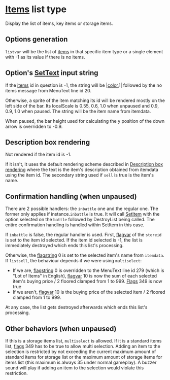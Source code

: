 # [Items](../../Enums%20and%20IDs/Items.md) list type

Display the list of items, key items or storage items.

## Options generation

`listvar` will be the list of [items](../../Enums%20and%20IDs/Items.md) in that specific item type or a single element with -1 as its value if there is no items.

## Option's [SetText](../../SetText/SetText.md) input string

If the [items](../../Enums%20and%20IDs/Items.md) id in question is -1, the string will be |[color](../../SetText/Individual%20commands/Color.md),1| followed by the no items message from MenuText line id 20.

Otherwise, a sprite of the item matching its id will be rendered mostly on the left side of the bar. Its localScale is 0.55, 0.6, 1.0 when unpaused and 0.9, 0.9, 1.0 when paused. The string will be the item name from itemdata.

When paused, the bar height used for calculating the y position of the down arrow is overridden to -0.9.

## Description box rendering

Not rendered if the item id is -1.

If it isn't, It uses the default rendering scheme described in [Description box rendering](../ShowItemList%20Life%20Cycle/Description%20box%20rendering.md) where the text is the item's description obtained from itemdata using the item id. The secondary string used if `sell` is true is the item's name.

## Confirmation handling (when unpaused)

There are 2 possible handlers: the `inbattle` one and the regular one. The former only applies if instance.`inbattle` is true. It will call [SetItem](../../Battle%20system/Player%20UI/SetItem.md) with the option selected on the `battle` followed by DestroyList being called. The entire confirmation handling is handled within SetItem in this case.

If `inbattle` is false, the regular handler is used. First, [flagvar](../../Flags%20arrays/flagvar.md) of the `storeid` is set to the item id selected. If the item id selected is -1, the list is immediately destroyed which ends this list's processing.

Otherwise, the [flagstring](../../Flags%20arrays/flagstring.md) 0 is set to the selected item's name from `itemdata`. If `listsell`, the behaviour depends if we were using `multiselect`:

* If we are, [flagstring](../../Flags%20arrays/flagstring.md) 0 is overridden to the MenuText line id 279 (which is "Lot of Items" in English), [flagvar](../../Flags%20arrays/flagvar.md) 10 is now the sum of each selected item's buying price / 2 floored clamped from 1 to 999. [Flags](../../Flags%20arrays/flags.md) 349 is now true
* If we aren't, [flagvar](../../Flags%20arrays/flagvar.md) 10 is the buying price of the selected item / 2 floored clamped from 1 to 999.

At any case, the list gets destroyed afterwards which ends this list's processing.

## Other behaviors (when unpaused)

If this is a storage items list, `multiselect` is allowed. If it is a standard items list, [flags](../../Flags%20arrays/flags.md) 349 has to be true to allow multi selection. Adding an item to the selection is restricted by not exceeding the current maximum amount of standard items for storage list or the maximum amount of storage items for items list (this maximum is always 35 under normal gameplay). A buzzer sound will play if adding an item to the selection would violate this restriction.
